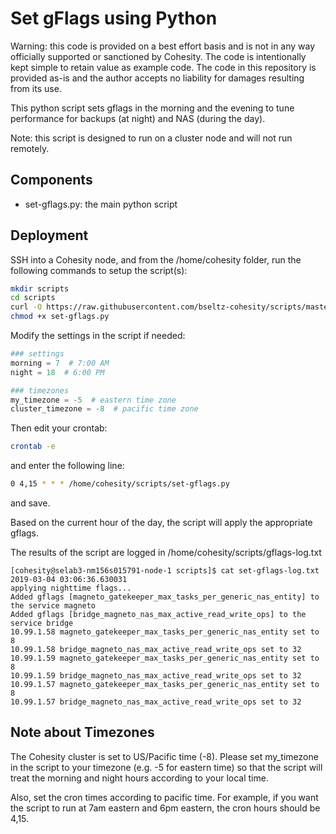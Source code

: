 # Set gFlags using Python

Warning: this code is provided on a best effort basis and is not in any way officially supported or sanctioned by Cohesity. The code is intentionally kept simple to retain value as example code. The code in this repository is provided as-is and the author accepts no liability for damages resulting from its use.

This python script sets gflags in the morning and the evening to tune performance for backups (at night) and NAS (during the day). 

Note: this script is designed to run on a cluster node and will not run remotely.

## Components

* set-gflags.py: the main python script

## Deployment

SSH into a Cohesity node, and from the /home/cohesity folder, run the following commands to setup the script(s):
```bash
mkdir scripts
cd scripts
curl -O https://raw.githubusercontent.com/bseltz-cohesity/scripts/master/python/set-gflags/set-gflags.py
chmod +x set-gflags.py
```
Modify the settings in the script if needed:
```python
### settings
morning = 7  # 7:00 AM
night = 18  # 6:00 PM

### timezones
my_timezone = -5  # eastern time zone
cluster_timezone = -8  # pacific time zone
```

Then edit your crontab:
```bash
crontab -e
```
and enter the following line:
```bash
0 4,15 * * * /home/cohesity/scripts/set-gflags.py
```
and save.

Based on the current hour of the day, the script will apply the appropriate gflags.

The results of the script are logged in /home/cohesity/scripts/gflags-log.txt
```text
[cohesity@selab3-nm156s015791-node-1 scripts]$ cat set-gflags-log.txt
2019-03-04 03:06:36.630031
applying nighttime flags...
Added gflags [magneto_gatekeeper_max_tasks_per_generic_nas_entity] to the service magneto
Added gflags [bridge_magneto_nas_max_active_read_write_ops] to the service bridge
10.99.1.58 magneto_gatekeeper_max_tasks_per_generic_nas_entity set to 8
10.99.1.58 bridge_magneto_nas_max_active_read_write_ops set to 32
10.99.1.59 magneto_gatekeeper_max_tasks_per_generic_nas_entity set to 8
10.99.1.59 bridge_magneto_nas_max_active_read_write_ops set to 32
10.99.1.57 magneto_gatekeeper_max_tasks_per_generic_nas_entity set to 8
10.99.1.57 bridge_magneto_nas_max_active_read_write_ops set to 32
```
## Note about Timezones
The Cohesity cluster is set to US/Pacific time (-8). Please set my_timezone in the script to your timezone (e.g. -5 for eastern time) so that the script will treat the morning and night hours according to your local time.

Also, set the cron times according to pacific time. For example, if you want the script to run at 7am eastern and 6pm eastern, the cron hours should be 4,15.



